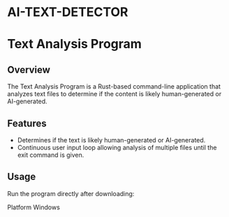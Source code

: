 # AI-TEXT-DETECTOR


# Text Analysis Program

## Overview
The Text Analysis Program is a Rust-based command-line application that analyzes text files to determine if the content is likely human-generated or AI-generated.

## Features
- Determines if the text is likely human-generated or AI-generated.
- Continuous user input loop allowing analysis of multiple files until the exit command is given.

## Usage
Run the program directly after downloading:

Platform Windows
